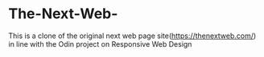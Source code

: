 # The-Next-Web-
This is a clone of the original next web page site(https://thenextweb.com/) in line with the Odin project on Responsive Web Design
